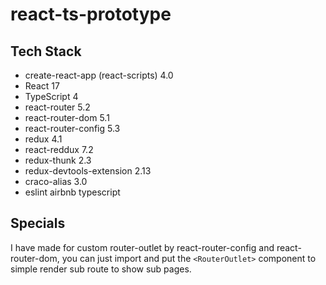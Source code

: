 # react-ts-prototype

## Tech Stack
- create-react-app (react-scripts) 4.0
- React 17
- TypeScript 4
- react-router 5.2
- react-router-dom 5.1
- react-router-config 5.3
- redux 4.1
- react-reddux 7.2
- redux-thunk 2.3
- redux-devtools-extension 2.13
- craco-alias 3.0
- eslint airbnb typescript

## Specials
I have made for custom router-outlet by react-router-config and react-router-dom, you can just import and put the `<RouterOutlet>` component to simple render sub route to show sub pages.
